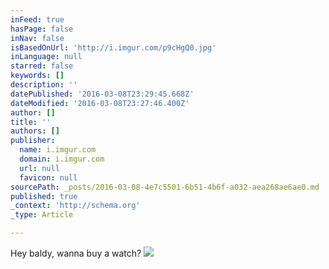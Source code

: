 ```yaml
---
inFeed: true
hasPage: false
inNav: false
isBasedOnUrl: 'http://i.imgur.com/p9cHgQ0.jpg'
inLanguage: null
starred: false
keywords: []
description: ''
datePublished: '2016-03-08T23:29:45.668Z'
dateModified: '2016-03-08T23:27:46.400Z'
author: []
title: ''
authors: []
publisher:
  name: i.imgur.com
  domain: i.imgur.com
  url: null
  favicon: null
sourcePath: _posts/2016-03-08-4e7c5501-6b51-4b6f-a032-aea268ae6ae0.md
published: true
_context: 'http://schema.org'
_type: Article

---
```

Hey baldy, wanna buy a watch?
![](http://i.imgur.com/p9cHgQ0.jpg)